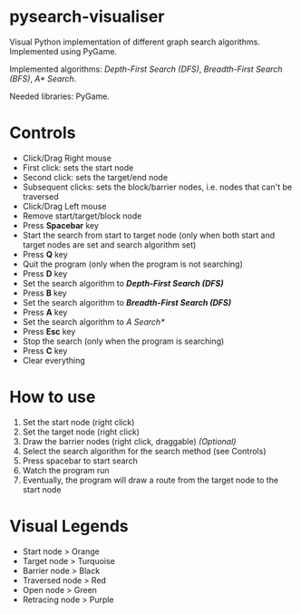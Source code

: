 # pysearch-visualiser
Visual Python implementation of different graph search algorithms. Implemented using PyGame.

Implemented algorithms: *Depth-First Search (DFS)*, *Breadth-First Search (BFS)*, *A\* Search*.

Needed libraries: PyGame.

# Controls
* Click/Drag Right mouse
 * First click: sets the start node
 * Second click: sets the target/end node
 * Subsequent clicks: sets the block/barrier nodes, i.e. nodes that can't be traversed
* Click/Drag Left mouse
 * Remove start/target/block node
* Press **Spacebar** key
 * Start the search from start to target node (only when both start and target nodes are set and search algorithm set)
* Press **Q** key
 * Quit the program (only when the program is not searching)
* Press **D** key
 * Set the search algorithm to _**Depth-First Search (DFS)**_
* Press **B** key
 * Set the search algorithm to _**Breadth-First Search (DFS)**_
* Press **A** key
 * Set the search algorithm to _**A* Search**_
* Press **Esc** key
 * Stop the search (only when the program is searching)
* Press **C** key
 * Clear everything
 
# How to use
1. Set the start node (right click)
1. Set the target node (right click)
1. Draw the barrier nodes (right click, draggable) *(Optional)*
1. Select the search algorithm for the search method (see Controls)
1. Press spacebar to start search
1. Watch the program run
1. Eventually, the program will draw a route from the target node to the start node


# Visual Legends
* Start node > Orange
* Target node > Turquoise
* Barrier node > Black
* Traversed node > Red
* Open node > Green
* Retracing node > Purple
